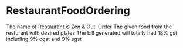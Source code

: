 # RestaurantFoodOrdering
The name of Restaurant is Zen & Out.
Order The given food from the resturant with desired plates 
The bill generated will totally had 18% gst including 9% cgst and 9% sgst 
